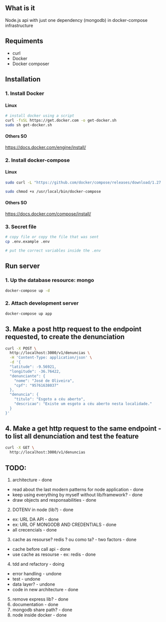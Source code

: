 ## What is it
Node.js api with just one dependency (mongodb) in docker-compose infrastructure


## Requiments
- curl
- Docker
- Docker composer


## Installation
### 1. Install Docker 
#### Linux
```bash
# install docker using a script 
curl -fsSL https://get.docker.com -o get-docker.sh
sudo sh get-docker.sh
```
#### Others SO
https://docs.docker.com/engine/install/


### 2. Install docker-compose 
#### Linux
```bash
sudo curl -L "https://github.com/docker/compose/releases/download/1.27.4/docker-compose-$(uname -s)-$(uname -m)" -o /usr/local/bin/docker-compose

sudo chmod +x /usr/local/bin/docker-compose
```
#### Others SO
https://docs.docker.com/compose/install/

### 3. Secret file
``` bash
# copy file or copy the file that was sent
cp .env.example .env

# put the correct variables inside the .env
``` 

## Run server
### 1. Up the database resource: mongo
```bash
docker-compose up -d
```

### 2. Attach development server
```bash
docker-compose up app
```

## 3. Make a post http request to the endpoint requested, to create the denunciation
```bash
curl -X POST \
  http://localhost:3000/v1/denuncias \
  -H 'Content-Type: application/json' \
  -d '{
  "latitude": -9.56921,
  "longitude": -36.76422,
  "denunciante": {
    "nome": "José de Oliveira",
    "cpf": "95761638037"
  },
  "denuncia": {
    "titulo": "Esgoto a céu aberto",
    "descricao": "Existe um esgoto a céu aberto nesta localidade."
  }
}'

```
## 4. Make a get http request to the same endpoint - to list all denunciation and test the feature
```bash
curl -X GET \
  http://localhost:3000/v1/denuncias
```


## TODO:
1. architecture - done
  - read about the last modern patterns for node application - done
  - keep using everything by myself without lib/framework? - done
  - draw objects and responsabilities - done
2. DOTENV in node (lib?) - done
  - ex: URL DA API - done
  - ex: URL OF MONGODB AND CREDENTIALS - done
  - all crecencials - done
3. cache as resourse? redis ? ou como ta? - two factors - done
  - cache before call api - done
  - use cache as resourse - ex: redis - done
4. tdd and refactory - doing
  - error handling - undone
  - test - undone
  - data layer? - undone
  - code in new architecture - done 
5. remove express lib? - done
5. documentation - done
6. mongodb share path? - done
7. node inside docker - done
